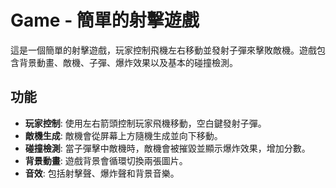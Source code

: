 # Game - 簡單的射擊遊戲

這是一個簡單的射擊遊戲，玩家控制飛機左右移動並發射子彈來擊敗敵機。遊戲包含背景動畫、敵機、子彈、爆炸效果以及基本的碰撞檢測。

## 功能

- **玩家控制**: 使用左右箭頭控制玩家飛機移動，空白鍵發射子彈。
- **敵機生成**: 敵機會從屏幕上方隨機生成並向下移動。
- **碰撞檢測**: 當子彈擊中敵機時，敵機會被摧毀並顯示爆炸效果，增加分數。
- **背景動畫**: 遊戲背景會循環切換兩張圖片。
- **音效**: 包括射擊聲、爆炸聲和背景音樂。
